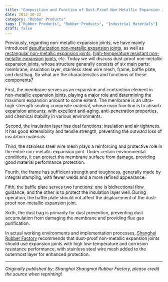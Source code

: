 ```yaml
---
title: "Composition and Function of Dust-Proof Non-Metallic Expansion Joints"
date: 2012-10-22
category: "Rubber Products"
tags: ["Rubber Products", "Rubber Products", "Industrial Materials"]
draft: false
---
```


Previously, regarding non-metallic expansion joints, we have mainly introduced [desulfurization non-metallic expansion joints](http://www.smpolymer.com/xiangjiaozhipin/132/), as well as [rectangular non-metallic expansion joints](http://www.smpolymer.com/xiangjiaozhipin/135/), [high-temperature resistant non-metallic expansion joints](http://www.smpolymer.com/xiangjiaozhipin/140/), etc. Today we will discuss dust-proof non-metallic expansion joints, whose structure generally consists of six main parts: membrane, insulation layer, stainless steel wire mesh, frame, baffle plate, and dust bag. So what are the characteristics and functions of these components?

First, the membrane serves as an expansion and contraction element in non-metallic expansion joints, playing a major role and determining the maximum expansion amount to some extent. The membrane is an ultra-high-strength sealing composite material, whose main function is to absorb expansion amounts, with excellent anti-aging, anti-penetration properties, and chemical stability in various environments.

Second, the insulation layer has dual functions: insulation and air tightness. It has good extensibility and tensile strength, preventing the outward loss of insulation materials.

Third, the stainless steel wire mesh plays a reinforcing and protective role in the entire non-metallic expansion joint. Under certain environmental conditions, it can protect the membrane surface from damage, providing good material performance protection.

Fourth, the frame has sufficient strength and toughness, generally made by integral stamping, with fewer welds and a more refined appearance.

Fifth, the baffle plate serves two functions: one is bidirectional flow guidance, and the other is to protect the insulation layer well. During operation, the baffle plate should not affect the displacement of the dust-proof non-metallic expansion joint.

Sixth, the dust bag is primarily for dust prevention, preventing dust accumulation from damaging the membrane and providing flue gas purification.

In actual working environments and implementation processes, [Shanghai Rubber Factory](http://www.smpolymer.com/) recommends that dust-proof non-metallic expansion joints should use expansion joints with high low-temperature and corrosion resistance performance, with stainless steel wire mesh added to the outermost layer for enhanced protection.

---

*Originally published by: Shanghai Shangmai Rubber Factory, please credit the source when reprinting!*